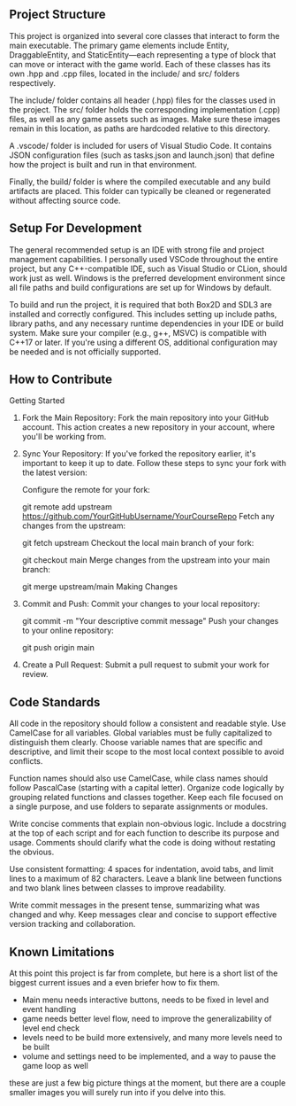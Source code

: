 ##  Project Structure
  This project is organized into several core classes that interact to form the main executable. The primary game elements include Entity, DraggableEntity, and StaticEntity—each representing a type of block that can move or interact with the game world. Each of these classes has its own .hpp and .cpp files, located in the include/ and src/ folders respectively. 
  
  The include/ folder contains all header (.hpp) files for the classes used in the project. The src/ folder holds the corresponding implementation (.cpp) files, as well as any game assets such as images. Make sure these images remain in this location, as paths are hardcoded relative to this directory. 
  
  A .vscode/ folder is included for users of Visual Studio Code. It contains JSON configuration files (such as tasks.json and launch.json) that define how the project is built and run in that environment. 
  
  Finally, the build/ folder is where the compiled executable and any build artifacts are placed. This folder can typically be cleaned or regenerated without affecting source code.

## Setup For Development
  The general recommended setup is an IDE with strong file and project management capabilities. I personally used VSCode throughout the entire project, but any C++-compatible IDE, such as Visual Studio or CLion, should work just as well. Windows is the preferred development environment since all file paths and build configurations are set up for Windows by default. 
  
  To build and run the project, it is required that both Box2D and SDL3 are installed and correctly configured. This includes setting up include paths, library paths, and any necessary runtime dependencies in your IDE or build system. Make sure your compiler (e.g., g++, MSVC) is compatible with C++17 or later. If you're using a different OS, additional configuration may be needed and is not officially supported.

## How to Contribute
Getting Started
1. Fork the Main Repository:
  Fork the main repository into your GitHub account. This action creates a new repository in your account, where you'll be working from.

2. Sync Your Repository:
    If you've forked the repository earlier, it's important to keep it up to date. Follow these steps to sync your fork with the latest version:
    
    Configure the remote for your fork:
    
    git remote add upstream https://github.com/YourGitHubUsername/YourCourseRepo
    Fetch any changes from the upstream:
    
    git fetch upstream
    Checkout the local main branch of your fork:
    
    git checkout main
    Merge changes from the upstream into your main branch:
    
    git merge upstream/main
    Making Changes

3. Commit and Push:
    Commit your changes to your local repository:
    
    git commit -m "Your descriptive commit message"
    Push your changes to your online repository:
    
    git push origin main
5. Create a Pull Request:
  Submit a pull request to submit your work for review.


## Code Standards
  All code in the repository should follow a consistent and readable style. Use CamelCase for all variables. Global variables must be fully capitalized to distinguish them clearly. Choose variable names that are specific and descriptive, and limit their scope to the most local context possible to avoid conflicts.

  Function names should also use CamelCase, while class names should follow PascalCase (starting with a capital letter). Organize code logically by grouping related functions and classes together. Keep each file focused on a single purpose, and use folders to separate assignments or modules.

  Write concise comments that explain non-obvious logic. Include a docstring at the top of each script and for each function to describe its purpose and usage. Comments should clarify what the code is doing without restating the obvious.

  Use consistent formatting: 4 spaces for indentation, avoid tabs, and limit lines to a maximum of 82 characters. Leave a blank line between functions and two blank lines between classes to improve readability.

  Write commit messages in the present tense, summarizing what was changed and why. Keep messages clear and concise to support effective version tracking and collaboration.

## Known Limitations
  At this point this project is far from complete, but here is a short list of the biggest current issues and a even briefer how to fix them.
  - Main menu needs interactive buttons, needs to be fixed in level and event handling
  - game needs better level flow, need to improve the generalizability of level end check
  - levels need to be build more extensively, and many more levels need to be built
  - volume and settings need to be implemented, and a way to pause the game loop as well

these are just a few big picture things at the moment, but there are a couple smaller images you will surely run into if you delve into this.
